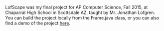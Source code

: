 LofScape was my final project for AP Computer Science, Fall 2015, at Chaparral High School in Scottsdale AZ, taught by Mr. Jonathan Lofgren. You can build the project locally from the Frame.java class, or you can also find a demo of the project [here](https://www.youtube.com/watch?v=NPXR_-NIlVM).